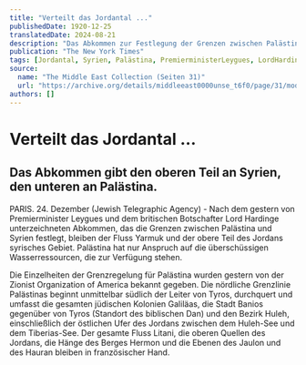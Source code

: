 ```yaml
---
title: "Verteilt das Jordantal ..."
publishedDate: 1920-12-25
translatedDate: 2024-08-21
description: "Das Abkommen zur Festlegung der Grenzen zwischen Palästina und Syrien sieht vor, dass der obere Teil des Jordantal an Syrien geht, während der untere Teil an Palästina übergeht. Der Fluss Yarmuk und der obere Teil des Jordans bleiben syrisches Gebiet, wobei Palästina nur Anspruch auf die überschüssigen Wasserressourcen hat. Die nördliche Grenzlinie Palästinas verläuft südlich von Tyros und umfasst jüdische Kolonien in Galiläa sowie den Bezirk Huleh und dessen Umgebung am östlichen Jordanufer zwischen dem Huleh-See und dem Tiberias-See. Der Fluss Litani, die oberen Quellen des Jordans und der Berg Hermon bleiben unter französischer Kontrolle."
publication: "The New York Times"
tags: [Jordantal, Syrien, Palästina, PremierministerLeygues, LordHardinge, Yarmuk, FlussLitani, Galiläa, Banios, Huleh, TiberiasSee, BergHermon]
source:
  name: "The Middle East Collection (Seiten 31)"
  url: "https://archive.org/details/middleeast0000unse_t6f0/page/31/mode/1up"
authors: []
---
```


# Verteilt das Jordantal ...

## Das Abkommen gibt den oberen Teil an Syrien, den unteren an Palästina.

PARIS. 24. Dezember (Jewish Telegraphic Agency) - Nach dem gestern von Premierminister Leygues und dem britischen Botschafter Lord Hardinge unterzeichneten Abkommen, das die Grenzen zwischen Palästina und Syrien festlegt, bleiben der Fluss Yarmuk und der obere Teil des Jordans syrisches Gebiet. Palästina hat nur Anspruch auf die überschüssigen Wasserressourcen, die zur Verfügung stehen.

Die Einzelheiten der Grenzregelung für Palästina wurden gestern von der Zionist Organization of America bekannt gegeben. Die nördliche Grenzlinie Palästinas beginnt unmittelbar südlich der Leiter von Tyros, durchquert und umfasst die gesamten jüdischen Kolonien Galiläas, die Stadt Banios gegenüber von Tyros (Standort des biblischen Dan) und den Bezirk Huleh, einschließlich der östlichen Ufer des Jordans zwischen dem Huleh-See und dem Tiberias-See. Der gesamte Fluss Litani, die oberen Quellen des Jordans, die Hänge des Berges Hermon und die Ebenen des Jaulon und des Hauran bleiben in französischer Hand.
